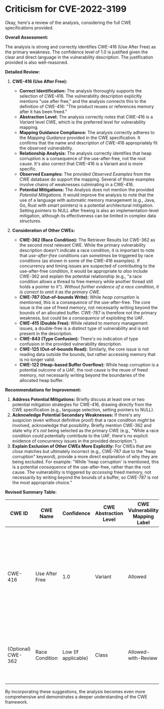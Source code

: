 # Criticism for CVE-2022-3199

Okay, here's a review of the analysis, considering the full CWE specifications provided.

**Overall Assessment:**

The analysis is strong and correctly identifies CWE-416 (Use After Free) as the primary weakness. The confidence level of 1.0 is justified given the clear and direct language in the vulnerability description. The justification provided is also well-reasoned.

**Detailed Review:**

1.  **CWE-416 (Use After Free):**

    *   **Correct Identification:**  The analysis thoroughly supports the selection of CWE-416. The vulnerability description explicitly mentions "use after free," and the analysis connects this to the definition of CWE-416: "The product reuses or references memory after it has been freed."
    *   **Abstraction Level:** The analysis correctly notes that CWE-416 is a *Variant* level CWE, which is the preferred level for vulnerability mapping.
    *   **Mapping Guidance Compliance:** The analysis correctly adheres to the *Mapping Guidance* provided in the CWE specification.  It confirms that the name and description of CWE-416 appropriately fit the observed vulnerability.
    *   **Relationship Analysis:** The analysis correctly identifies that heap corruption is a consequence of the use-after-free, not the root cause. It's also correct that CWE-416 is a Variant and is more specific.
    *   **Observed Examples:** The provided *Observed Examples* from the CWE database do support the mapping. Several of those examples involve chains of weaknesses culminating in a CWE-416.
    *   **Potential Mitigations:** The Analysis does not mention the provided *Potential Mitigations*. It would improve the analysis to note that the use of a language with automatic memory management (e.g., Java, Go, Rust with smart pointers) is a potential architectural mitigation. Setting pointers to NULL after freeing is also an implementation-level mitigation, although its effectiveness can be limited in complex data structures.

2.  **Consideration of Other CWEs:**

    *   **CWE-362 (Race Condition):** The Retriever Results list CWE-362 as the second most relevant CWE. While the primary vulnerability description doesn't indicate a race condition, it is important to note that *use-after-free* conditions can *sometimes* be triggered by race conditions (as shown in some of the CWE-416 examples). If concurrency and timing issues are suspected of contributing to the use-after-free condition, it would be appropriate to *also* include CWE-362 and explain the potential relationship (e.g., "a race condition allows a thread to free memory while another thread still holds a pointer to it").  *Without further evidence of a race condition, it is correct to omit it as the primary CWE*.
    *   **CWE-787 (Out-of-bounds Write):** While *heap corruption* is mentioned, this is a consequence of the use-after-free. The core issue is the use of freed memory, not necessarily writing beyond the bounds of an allocated buffer. CWE-787 is therefore not the primary weakness, but could be a *consequence* of exploiting the UAF.
    *   **CWE-415 (Double Free):** While related to memory management issues, a double-free is a distinct type of vulnerability and is not present in the description.
    *   **CWE-843 (Type Confusion):**  There's no indication of type confusion in the provided vulnerability description.
    *   **CWE-125 (Out-of-bounds Read):** Similarly, the core issue is not reading data outside the bounds, but rather accessing memory that is no longer valid.
    *   **CWE-122 (Heap-based Buffer Overflow):** While heap corruption is a potential outcome of a UAF, the root cause is the reuse of freed memory, not necessarily writing beyond the boundaries of the allocated heap buffer.

**Recommendations for Improvement:**

1.  **Address Potential Mitigations:** Briefly discuss at least one or two potential mitigation strategies for CWE-416, drawing directly from the CWE specification (e.g., language selection, setting pointers to NULL).
2.  **Acknowledge Potential Secondary Weaknesses:** If there's any suspicion (even without definitive proof) that a race condition *might* be involved, acknowledge that possibility. Briefly mention CWE-362 and state why it's *not* being selected as the primary CWE (e.g., "While a race condition could potentially contribute to the UAF, there's no explicit evidence of concurrency issues in the provided description.").
3.  **Explain Exclusion of Other CWEs More Explicitly:**  For CWEs that are *close* matches but ultimately incorrect (e.g., CWE-787 due to the "heap corruption" keyword), provide a more direct explanation of why they are being excluded.  For example: "While 'heap corruption' is mentioned, this is a potential *consequence* of the use-after-free, rather than the root cause. The vulnerability is triggered by *accessing* freed memory, not necessarily by writing beyond the bounds of a buffer, so CWE-787 is not the most appropriate choice."

**Revised Summary Table:**

| CWE ID | CWE Name | Confidence | CWE Abstraction Level | CWE Vulnerability Mapping Label | CWE-Vulnerability Mapping Notes |
|---|---|---|---|---|---|
| CWE-416 | Use After Free | 1.0 | Variant | Allowed | Primary CWE.  Explicitly stated in vulnerability description.  Potential mitigations include using memory-safe languages and setting pointers to NULL after freeing. |
| (Optional) CWE-362 | Race Condition | Low (If applicable)| Class | Allowed-with-Review | Considered due to potential for concurrency, but no explicit evidence in the description. |

By incorporating these suggestions, the analysis becomes even more comprehensive and demonstrates a deeper understanding of the CWE framework.